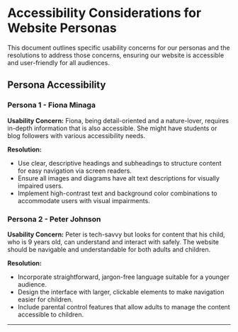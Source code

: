 # Accessibility Considerations for Website Personas

This document outlines specific usability concerns for our personas and the resolutions to address those concerns, ensuring our website is accessible and user-friendly for all audiences.

## Persona Accessibility

### Persona 1 - Fiona Minaga

**Usability Concern:** Fiona, being detail-oriented and a nature-lover, requires in-depth information that is also accessible. She might have students or blog followers with various accessibility needs.

**Resolution:** 
- Use clear, descriptive headings and subheadings to structure content for easy navigation via screen readers.
- Ensure all images and diagrams have alt text descriptions for visually impaired users.
- Implement high-contrast text and background color combinations to accommodate users with visual impairments.

### Persona 2 - Peter Johnson

**Usability Concern:** Peter is tech-savvy but looks for content that his child, who is 9 years old, can understand and interact with safely. The website should be navigable and understandable for both adults and children.

**Resolution:** 
- Incorporate straightforward, jargon-free language suitable for a younger audience.
- Design the interface with larger, clickable elements to make navigation easier for children.
- Include parental control features that allow adults to manage the content accessible to children.

---
